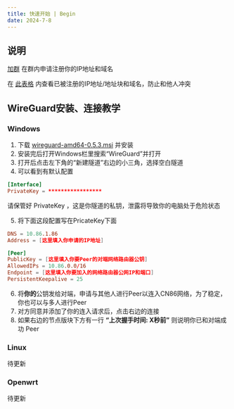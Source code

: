 ```yaml
---
title: 快速开始 | Begin
date: 2024-7-8
---
```

## 说明
 [加群](https://qm.qq.com/cgi-bin/qm/qr?k=ZrLIxTgGY5P7W8SgNGfZWlLCY1kcf9Ev&jump_from=webapi&authKey=sqA+q7NjvCydLhxv5+bynRK3Jgu8DnVo6PIMenYPGrNwMNB32fd9cFFmZ3qKwpe2) 在群内申请注册你的IP地址和域名
   
  在 [此表格](https://docs.qq.com/sheet/DSGlGeWtTRE9RV3hW) 内查看已被注册的IP地址/地址块和域名，防止和他人冲突
## WireGuard安装、连接教学
### Windows
 1. 下载 [wireguard-amd64-0.5.3.msi](https://drive.crashblock.top/api/v3/file/source/25889/wireguard-amd64-0.5.3.msi?sign=yhneTtGctyM6ysjBaV7Vi3Zpwahla4J7faQyjZxf2vo%3D%3A0) 并安装
 2. 安装完后打开Windows栏里搜索“WireGuard”并打开
 3. 打开后点击左下角的“新建隧道”右边的小三角，选择空白隧道
 4. 可以看到有默认配置
 ```conf
 [Interface]
 PrivateKey = *****************
 ```
请保管好 PrivateKey ，这是你隧道的私钥，泄露将导致你的电脑处于危险状态  

 5. 将下面这段配置写在PricateKey下面
 ```conf
 DNS = 10.86.1.86
 Address = [这里填入你申请的IP地址]

 [Peer]
 PublicKey = [这里填入你要Peer的对端网络路由器公钥]
 AllowedIPs = 10.86.0.0/16
 Endpoint = [这里填入你要加入的网络路由器公网IP和端口]
 PersistentKeepalive = 25
 ```

 6. 将**你的**公钥发给对端，申请与其他人进行Peer以连入CN86网络，为了稳定，你也可以与多人进行Peer
 7. 对方同意并添加了你的连入请求后，点击右边的连接  
 8. 如果右边的节点版块下方有一行 **“上次握手时间: X秒前”** 则说明你已和对端成功 Peer
### Linux
待更新
### Openwrt
待更新